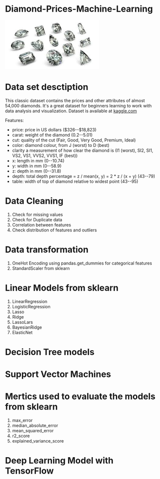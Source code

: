


# Diamond-Prices-Machine-Learning

![Diamonds!](Images/diamonds.jpeg)

# Data set desctiption

This classic dataset contains the prices and other attributes of almost 54,000 diamonds. It's a great dataset for beginners learning to work with data analysis and visualization. Dataset is available at [kaggle.com](https://www.kaggle.com/shivam2503/diamonds)

Features:
- price: price in US dollars (\$326--\$18,823)
- carat: weight of the diamond (0.2--5.01)
- cut: quality of the cut (Fair, Good, Very Good, Premium, Ideal)
- color: diamond colour, from J (worst) to D (best)
- clarity a measurement of how clear the diamond is (I1 (worst), SI2, SI1, VS2, VS1, VVS2, VVS1, IF (best))
- x: length in mm (0--10.74)
- y: width in mm (0--58.9)
- z: depth in mm (0--31.8)
- depth: total depth percentage = z / mean(x, y) = 2 * z / (x + y) (43--79)
- table: width of top of diamond relative to widest point (43--95)

# Data Cleaning

1. Check for missing values
2. Check for Duplicate data
3. Correlation between features
4. Check distribution of features and outliers


# Data transformation

1. OneHot Encoding using pandas.get_dummies for categorical features
2. StandardScaler from sklearn

# Linear Models from sklearn

1. LinearRegression
2. LogisticRegression
3. Lasso
4. Ridge
5. LassoLars
6. BayesianRidge
7. ElasticNet


# Decision Tree models


# Support Vector Machines


# Mertics used to evaluate the models from sklearn

1. max_error
2. median_absolute_error
3. mean_squared_error
4. r2_score
5. explained_variance_score


# Deep Learning Model with TensorFlow





